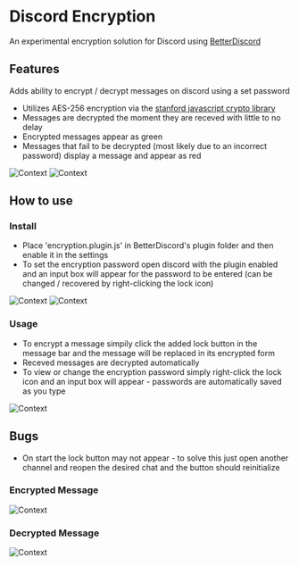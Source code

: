 # Discord Encryption
An experimental encryption solution for Discord using [BetterDiscord](https://github.com/jiiks/betterdiscordapp)

## Features
Adds ability to encrypt / decrypt messages on discord using a set password
 - Utilizes AES-256 encryption via the [stanford javascript crypto library](https://github.com/bitwiseshiftleft/sjcl)
 - Messages are decrypted the moment they are receved with little to no delay
 - Encrypted messages appear as green
 - Messages that fail to be decrypted (most likely due to an incorrect password) display a message and appear as red

![Context](https://i.imgur.com/aKGUqEn.png) 
![Context](https://i.imgur.com/FqfRAAO.png)

## How to use
### Install
 - Place 'encryption.plugin.js' in BetterDiscord's plugin folder and then enable it in the settings
 - To set the encryption password open discord with the plugin enabled and an input box will appear for the password to be entered (can be changed / recovered by right-clicking the lock icon)
 
![Context](https://i.imgur.com/H2Z7N7I.png)
![Context](https://i.imgur.com/Ea0AdqO.png)
### Usage
 - To encrypt a message simpily click the added lock button in the message bar and the message will be replaced in its encrypted form
 - Receved messages are decrypted automatically
 - To view or change the encryption password simply right-click the lock icon and an input box will appear - passwords are automatically saved as you type
 
![Context](https://i.imgur.com/Zumi9SZ.png)
 
## Bugs
 - On start the lock button may not appear - to solve this just open another channel and reopen the desired chat and the button should reinitialize 

### Encrypted Message
![Context](https://i.imgur.com/s8CYNJK.png)

### Decrypted Message
![Context](https://i.imgur.com/CCqW5aj.png)
